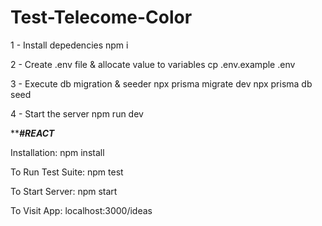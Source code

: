 # Test-Telecome-Color

1 - Install depedencies
npm i

2 - Create .env file & allocate value to variables
cp .env.example .env

3 - Execute db migration & seeder
npx prisma migrate dev
npx prisma db seed

4 - Start the server
npm run dev

*****************************#REACT***************************

Installation:
npm install

To Run Test Suite:
npm test

To Start Server:
npm start

To Visit App:
localhost:3000/ideas
